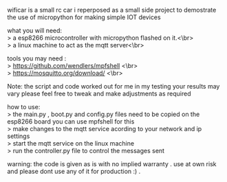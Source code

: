 wificar is a small rc car i reperposed as a small side project to demostrate 
the use of micropython for making simple IOT devices

what you will need:
<br> > a esp8266 microcontroller with micropython flashed on it.<\br>
<br> > a linux machine to act as the mqtt server<\br>

tools you may need :
<br> > https://github.com/wendlers/mpfshell <\br>
<br> > https://mosquitto.org/download/ <\br>

Note:
the script and code worked out for me in my testing your results may vary please feel free to tweak 
and make adjustments as required

how to use:
<br> > the main.py , boot.py and config.py files need to be copied on the esp8266 board you can use mpfshell for this
<br> > make changes to the mqtt service acording to your network and ip settings 
<br> > start the mqtt service on the linux machine 
<br> > run the controller.py file to control the messages sent 

warning: 
the code is given as is with no implied warranty . use at own risk and please dont use any of
it for production :) .
